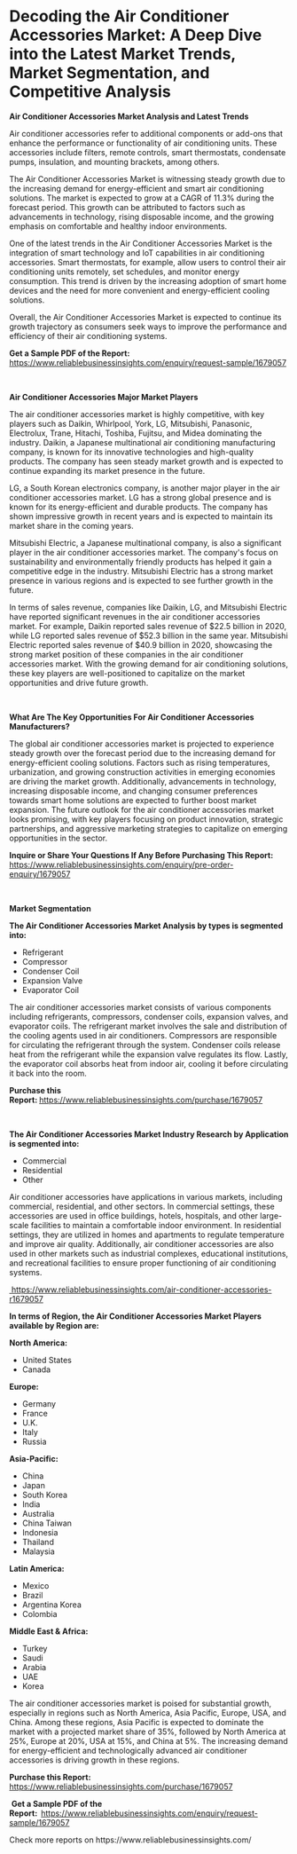 <p><h1>Decoding the Air Conditioner Accessories Market: A Deep Dive into the Latest Market Trends, Market Segmentation, and Competitive Analysis</h1></p><p><strong>Air Conditioner Accessories Market Analysis and Latest Trends</strong></p>
<p><p>Air conditioner accessories refer to additional components or add-ons that enhance the performance or functionality of air conditioning units. These accessories include filters, remote controls, smart thermostats, condensate pumps, insulation, and mounting brackets, among others.</p><p>The Air Conditioner Accessories Market is witnessing steady growth due to the increasing demand for energy-efficient and smart air conditioning solutions. The market is expected to grow at a CAGR of 11.3% during the forecast period. This growth can be attributed to factors such as advancements in technology, rising disposable income, and the growing emphasis on comfortable and healthy indoor environments.</p><p>One of the latest trends in the Air Conditioner Accessories Market is the integration of smart technology and IoT capabilities in air conditioning accessories. Smart thermostats, for example, allow users to control their air conditioning units remotely, set schedules, and monitor energy consumption. This trend is driven by the increasing adoption of smart home devices and the need for more convenient and energy-efficient cooling solutions.</p><p>Overall, the Air Conditioner Accessories Market is expected to continue its growth trajectory as consumers seek ways to improve the performance and efficiency of their air conditioning systems.</p></p>
<p><strong>Get a Sample PDF of the Report:&nbsp;</strong> <a href="https://www.reliablebusinessinsights.com/enquiry/request-sample/1679057">https://www.reliablebusinessinsights.com/enquiry/request-sample/1679057</a></p>
<p>&nbsp;</p>
<p><strong>Air Conditioner Accessories Major Market Players</strong></p>
<p><p>The air conditioner accessories market is highly competitive, with key players such as Daikin, Whirlpool, York, LG, Mitsubishi, Panasonic, Electrolux, Trane, Hitachi, Toshiba, Fujitsu, and Midea dominating the industry. Daikin, a Japanese multinational air conditioning manufacturing company, is known for its innovative technologies and high-quality products. The company has seen steady market growth and is expected to continue expanding its market presence in the future.</p><p>LG, a South Korean electronics company, is another major player in the air conditioner accessories market. LG has a strong global presence and is known for its energy-efficient and durable products. The company has shown impressive growth in recent years and is expected to maintain its market share in the coming years.</p><p>Mitsubishi Electric, a Japanese multinational company, is also a significant player in the air conditioner accessories market. The company's focus on sustainability and environmentally friendly products has helped it gain a competitive edge in the industry. Mitsubishi Electric has a strong market presence in various regions and is expected to see further growth in the future.</p><p>In terms of sales revenue, companies like Daikin, LG, and Mitsubishi Electric have reported significant revenues in the air conditioner accessories market. For example, Daikin reported sales revenue of $22.5 billion in 2020, while LG reported sales revenue of $52.3 billion in the same year. Mitsubishi Electric reported sales revenue of $40.9 billion in 2020, showcasing the strong market position of these companies in the air conditioner accessories market. With the growing demand for air conditioning solutions, these key players are well-positioned to capitalize on the market opportunities and drive future growth.</p></p>
<p>&nbsp;</p>
<p><strong>What Are The Key Opportunities For Air Conditioner Accessories Manufacturers?</strong></p>
<p><p>The global air conditioner accessories market is projected to experience steady growth over the forecast period due to the increasing demand for energy-efficient cooling solutions. Factors such as rising temperatures, urbanization, and growing construction activities in emerging economies are driving the market growth. Additionally, advancements in technology, increasing disposable income, and changing consumer preferences towards smart home solutions are expected to further boost market expansion. The future outlook for the air conditioner accessories market looks promising, with key players focusing on product innovation, strategic partnerships, and aggressive marketing strategies to capitalize on emerging opportunities in the sector.</p></p>
<p><strong>Inquire or Share Your Questions If Any Before Purchasing This Report:</strong> <a href="https://www.reliablebusinessinsights.com/enquiry/pre-order-enquiry/1679057">https://www.reliablebusinessinsights.com/enquiry/pre-order-enquiry/1679057</a></p>
<p>&nbsp;</p>
<p><strong>Market Segmentation</strong></p>
<p><strong>The Air Conditioner Accessories Market Analysis by types is segmented into:</strong></p>
<p><ul><li>Refrigerant</li><li>Compressor</li><li>Condenser Coil</li><li>Expansion Valve</li><li>Evaporator Coil</li></ul></p>
<p><p>The air conditioner accessories market consists of various components including refrigerants, compressors, condenser coils, expansion valves, and evaporator coils. The refrigerant market involves the sale and distribution of the cooling agents used in air conditioners. Compressors are responsible for circulating the refrigerant through the system. Condenser coils release heat from the refrigerant while the expansion valve regulates its flow. Lastly, the evaporator coil absorbs heat from indoor air, cooling it before circulating it back into the room.</p></p>
<p><strong>Purchase this Report:&nbsp;</strong><a href="https://www.reliablebusinessinsights.com/purchase/1679057">https://www.reliablebusinessinsights.com/purchase/1679057</a></p>
<p>&nbsp;</p>
<p><strong>The Air Conditioner Accessories Market Industry Research by Application is segmented into:</strong></p>
<p><ul><li>Commercial</li><li>Residential</li><li>Other</li></ul></p>
<p><p>Air conditioner accessories have applications in various markets, including commercial, residential, and other sectors. In commercial settings, these accessories are used in office buildings, hotels, hospitals, and other large-scale facilities to maintain a comfortable indoor environment. In residential settings, they are utilized in homes and apartments to regulate temperature and improve air quality. Additionally, air conditioner accessories are also used in other markets such as industrial complexes, educational institutions, and recreational facilities to ensure proper functioning of air conditioning systems.</p></p>
<p><a href="https://www.reliablebusinessinsights.com/air-conditioner-accessories-r1679057">&nbsp;https://www.reliablebusinessinsights.com/air-conditioner-accessories-r1679057</a></p>
<p><strong>In terms of Region, the Air Conditioner Accessories Market Players available by Region are:</strong></p>
<p>
    <p> <strong> North America: </strong>
        <ul>
            <li>United States</li>
            <li>Canada</li>
        </ul>
        </p> 
    <p> <strong> Europe: </strong>
        <ul>
            <li>Germany</li>
            <li>France</li>
            <li>U.K.</li>
            <li>Italy</li>
            <li>Russia</li>
        </ul>
        </p> 
    <p> <strong> Asia-Pacific: </strong>
        <ul>
            <li>China</li>
            <li>Japan</li>
            <li>South Korea</li>
            <li>India</li>
            <li>Australia</li>
            <li>China Taiwan</li>
            <li>Indonesia</li>
            <li>Thailand</li>
            <li>Malaysia</li>
        </ul>
        </p> 
    <p> <strong> Latin America: </strong>
        <ul>
            <li>Mexico</li>
            <li>Brazil</li>
            <li>Argentina Korea</li>
            <li>Colombia</li>
        </ul>
        </p> 
    <p> <strong> Middle East & Africa: </strong>
        <ul>
            <li>Turkey</li>
            <li>Saudi</li>
            <li>Arabia</li>
            <li>UAE</li>
            <li>Korea</li>
        </ul>
    </p>
    </p>
<p><p>The air conditioner accessories market is poised for substantial growth, especially in regions such as North America, Asia Pacific, Europe, USA, and China. Among these regions, Asia Pacific is expected to dominate the market with a projected market share of 35%, followed by North America at 25%, Europe at 20%, USA at 15%, and China at 5%. The increasing demand for energy-efficient and technologically advanced air conditioner accessories is driving growth in these regions.</p></p>
<p><strong>Purchase this Report: </strong><a href="https://www.reliablebusinessinsights.com/purchase/1679057">https://www.reliablebusinessinsights.com/purchase/1679057</a></p>
<p>&nbsp;<strong>Get a Sample PDF of the Report:&nbsp;&nbsp;</strong><a href="https://www.reliablebusinessinsights.com/enquiry/request-sample/1679057">https://www.reliablebusinessinsights.com/enquiry/request-sample/1679057</a></p>
<p><strong></strong></p>
<p>Check more reports on https://www.reliablebusinessinsights.com/</p>